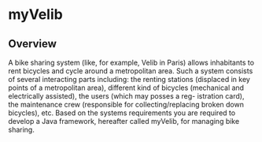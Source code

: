 # myVelib

## Overview
A bike sharing system (like, for example, Velib in Paris) allows inhabitants to rent bicycles 
and cycle around a metropolitan area. Such a system consists of several interacting parts
including: the renting stations (displaced in key points of a metropolitan area), different
kind of bicycles (mechanical and electrically assisted), the users (which may posses a reg-
istration card), the maintenance crew (responsible for collecting/replacing broken down
bicycles), etc. Based on the systems requirements you are required to develop a 
Java framework, hereafter called myVelib, for managing bike sharing.
